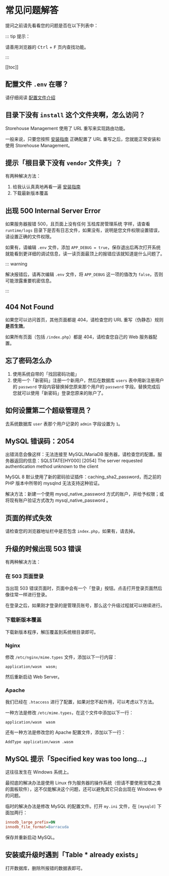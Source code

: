 # 常见问题解答

提问之前请先看看您的问题是否在以下列表中：

::: tip 提示：

请善用浏览器的 <kbd>Ctrl</kbd> + <kbd>F</kbd> 页内查找功能。

:::

[[toc]]

## 配置文件 `.env` 在哪？

请仔细阅读 [配置文件介绍](/zh-cn/env.md)

## 目录下没有 `install` 这个文件夹啊，怎么访问？

Storehouse Management 使用了 URL 重写来实现路由功能。

一般来说，只要您按照 [安装指南](/zh-cn/install.md#配置-url-重写规则（伪静态）) 正确配置了 URL 重写之后，您就能正常安装和使用 Storehouse Management。

## 提示「根目录下没有 `vendor` 文件夹」？

有两种解决方法：

1. 给我认认真真地再看一遍 [安装指南](/zh-cn/install.md)
2. 下载最新版本覆盖

## 出现 500 Internal Server Error

如果服务器报错 500，且页面上没有任何 玉桂库房管理系统 字样，请查看 `runtime/logs` 目录下是否有日志文件，如果没有，说明是您文件权限设置错误，请设置正确的文件权限。

如果有，请编辑 `.env` 文件，添加 `APP_DEBUG = true`，保存退出后再次打开系统就能看到更详细的调试信息，读一读页面最顶上的报错应该就知道是什么问题了。

::: warning

解决报错后，请再次编辑 `.env` 文件，将 `APP_DEBUG` 这一项的值改为 `false`，否则可能泄露重要机密信息。

:::

## 404 Not Found

如果您可以访问首页，其他页面都是 404，请检查您的 URL 重写（伪静态）规则 **是否生效**。

如果所有页面（包括 `/index.php`）都是 404，请检查您自己的 Web 服务器配置。

## 忘了密码怎么办

1. 使用系统自带的「找回密码功能」
2. 使用一个「新密码」注册一个新用户，然后在数据库 `users` 表中用新注册用户的 `password` 字段内容替换掉您原来那个用户的 `password` 字段。替换完成后您就可以使用「新密码」登录您原来的账户了。

## 如何设置第二个超级管理员？

去系统数据库 `user` 表那个用户记录的 `admin` 字段设置为 `1`。

## MySQL 错误码：2054

出错消息会像这样：无法连接至 MySQL/MariaDB 服务器，请检查您的配置。服务器返回的信息：SQLSTATE[HY000] [2054] The server requested authentication method unknown to the client

MySQL 8 默认使用了新的密码验证插件：caching_sha2_password，而之前的 PHP 版本中所带的 mysqlnd 无法支持这种验证。

解决方法：新建一个使用 mysql_native_password 方式的账户，并给予权限；或将现有账户验证方式改为 mysql_native_password 。

## 页面的样式失效

请检查您的浏览器地址栏中是否包含 `index.php`，如果有，请去掉。

## 升级的时候出现 503 错误

有两种解决方法：

### 在 503 页面登录

当出现 503 错误页面时，页面中会有一个「登录」按钮。点击打开登录页面然后像往常一样进行登录。

在登录之后，如果刚才登录的是管理员账号，那么这个升级过程就可以继续进行。

### 下载新版本覆盖

下载新版本程序，解压覆盖到系统根目录即可。

### Nginx

修改 `/etc/nginx/mime.types` 文件，添加以下一行内容：

```
application/wasm  wasm;
```

然后重新启动 Web Server。

### Apache

我们已经在 `.htaccess` 进行了配置，如果对您不起作用，可以考虑以下方法。

一种方法是修改 `/etc/mime.types`，在这个文件中添加以下一行：

```
application/wasm  wasm
```

还有一种方法是修改您的 Apache 配置文件，添加以下一行：

```
AddType application/wasm .wasm
```

## MySQL 提示「Specified key was too long...」

这往往发生在 Windows 系统上。

最彻底的解决办法是使用 Linux 作为服务器的操作系统（但请不要使用宝塔之类的面板软件），这不仅能解决这个问题，还可以避免其它只会出现在 Windows 中的问题。

临时的解决办法是修改 MySQL 的配置文件。打开 `my.ini` 文件，在 `[mysqld]` 下面加两行：

```ini
innodb_large_prefix=ON
innodb_file_format=Barracuda
```

保存并重新启动 MySQL。

## 安装或升级时遇到「Table * already exists」

打开数据库，删除所报错的数据表即可。
